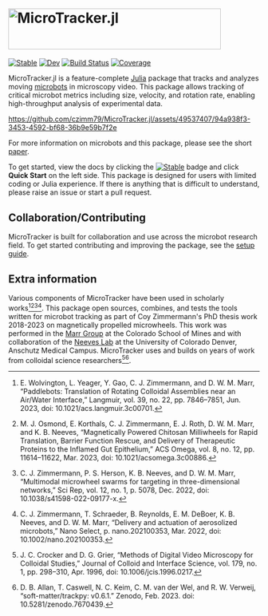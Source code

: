 <h1><img alt="MicroTracker.jl" src="https://github.com/czimm79/MicroTracker.jl/assets/49537407/a6562792-4953-46cb-8e3a-7eba9ba8ee06" width=426 height=81.4 ></h1>

[![Stable](https://img.shields.io/badge/docs-stable-blue.svg)](https://czimm79.github.io/MicroTracker.jl/stable/)
[![Dev](https://img.shields.io/badge/docs-dev-blue.svg)](https://czimm79.github.io/MicroTracker.jl/dev/)
[![Build Status](https://github.com/czimm79/MicroTracker.jl/actions/workflows/CI.yml/badge.svg?branch=master)](https://github.com/czimm79/MicroTracker.jl/actions/workflows/CI.yml?query=branch%3Amaster)
[![Coverage](https://codecov.io/gh/czimm79/MicroTracker.jl/branch/master/graph/badge.svg)](https://codecov.io/gh/czimm79/MicroTracker.jl)

MicroTracker.jl is a feature-complete [Julia](https://julialang.org/) package that tracks and analyzes moving [microbots](https://www.nature.com/articles/s41467-020-19322-7) in microscopy video. This package allows tracking of critical microbot metrics including size, velocity, and rotation rate, enabling high-throughput analysis of experimental data.

https://github.com/czimm79/MicroTracker.jl/assets/49537407/94a938f3-3453-4592-bf68-36b9e59b7f2e

For more information on microbots and this package, please see the short [paper](https://github.com/czimm79/MicroTracker.jl/blob/master/paper/paper.md).

 To get started, view the docs by clicking the [![Stable](https://img.shields.io/badge/docs-stable-blue.svg)](https://czimm79.github.io/MicroTracker.jl/stable/) badge and click **Quick Start** on the left side. This package is designed for users with limited coding or Julia experience. If there is anything that is difficult to understand, please raise an issue or start a pull request.

## Collaboration/Contributing
MicroTracker is built for collaboration and use across the microbot research field. To get started contributing and improving the package, see the [setup guide](https://czimm79.github.io/MicroTracker.jl/dev/settingupdev/).

## Extra information
Various components of MicroTracker have been used in scholarly works[^1][^2][^3][^4]. This package open sources, combines, and tests the tools written for microbot tracking as part of Coy Zimmermann's PhD thesis work 2018-2023 on magnetically propelled microwheels. This work was performed in the [Marr Group](https://chemeng.mines.edu/project/marr-david/) at the Colorado School of Mines and with collaboration of the [Neeves Lab](https://neeveslab.com/) at the University of Colorado Denver, Anschutz Medical Campus. MicroTracker uses and builds on years of work from colloidal science researchers[^5][^6].

[^1]: E. Wolvington, L. Yeager, Y. Gao, C. J. Zimmermann, and D. W. M. Marr, “Paddlebots: Translation of Rotating Colloidal Assemblies near an Air/Water Interface,” Langmuir, vol. 39, no. 22, pp. 7846–7851, Jun. 2023, doi: 10.1021/acs.langmuir.3c00701.
[^2]: M. J. Osmond, E. Korthals, C. J. Zimmermann, E. J. Roth, D. W. M. Marr, and K. B. Neeves, “Magnetically Powered Chitosan Milliwheels for Rapid Translation, Barrier Function Rescue, and Delivery of Therapeutic Proteins to the Inflamed Gut Epithelium,” ACS Omega, vol. 8, no. 12, pp. 11614–11622, Mar. 2023, doi: 10.1021/acsomega.3c00886.
[^3]: C. J. Zimmermann, P. S. Herson, K. B. Neeves, and D. W. M. Marr, “Multimodal microwheel swarms for targeting in three-dimensional networks,” Sci Rep, vol. 12, no. 1, p. 5078, Dec. 2022, doi: 10.1038/s41598-022-09177-x.
[^4]: C. J. Zimmermann, T. Schraeder, B. Reynolds, E. M. DeBoer, K. B. Neeves, and D. W. M. Marr, “Delivery and actuation of aerosolized microbots,” Nano Select, p. nano.202100353, Mar. 2022, doi: 10.1002/nano.202100353.
[^5]: J. C. Crocker and D. G. Grier, “Methods of Digital Video Microscopy for Colloidal Studies,” Journal of Colloid and Interface Science, vol. 179, no. 1, pp. 298–310, Apr. 1996, doi: 10.1006/jcis.1996.0217.
[^6]: D. B. Allan, T. Caswell, N. C. Keim, C. M. van der Wel, and R. W. Verweij, “soft-matter/trackpy: v0.6.1.” Zenodo, Feb. 2023. doi: 10.5281/zenodo.7670439.

